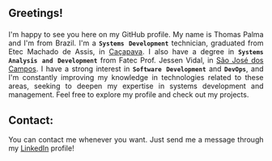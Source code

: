 <h2><p align="justify">Greetings!</p></h2>
<p align="justify">I'm happy to see you here on my GitHub profile. My name is Thomas Palma and I'm from Brazil. I'm a <code><b>Systems Development</b></code> technician, graduated from Etec Machado de Assis, in <a href="https://en.wikipedia.org/wiki/Ca%C3%A7apava">Caçapava</a>. I also have a degree in <code><b>Systems Analysis and Development</b></code> from Fatec Prof. Jessen Vidal, in <a href="https://en.wikipedia.org/wiki/S%C3%A3o_Jos%C3%A9_dos_Campos">São José dos Campos</a>. I have a strong interest in <code><b>Software Development</b></code> and <code><b>DevOps</b></code>, and I'm constantly improving my knowledge in technologies related to these areas, seeking to deepen my expertise in systems development and management. Feel free to explore my profile and check out my projects.</p>

<h2>Contact:</h2>
<p align="justify">You can contact me whenever you want. Just send me a message through my <a href="https://www.linkedin.com/in/thomaspalma1/">LinkedIn</a> profile!</p>